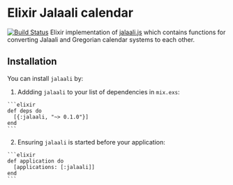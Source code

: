 # Elixir Jalaali calendar
[![Build Status](https://travis-ci.org/jalaali/elixir-jalaali.svg?branch=master)](https://travis-ci.org/jalaali/elixir-jalaali)
Elixir implementation of [jalaali.js](https://github.com/jalaali/jalaali-js) which contains functions for converting Jalaali and Gregorian calendar systems to each other.

## Installation

You can install `jalaali` by:

  1. Addding `jalaali` to your list of dependencies in `mix.exs`:

    ```elixir
    def deps do
      [{:jalaali, "~> 0.1.0"}]
    end
    ```

  2. Ensuring `jalaali` is started before your application:

    ```elixir
    def application do
      [applications: [:jalaali]]
    end
    ```
